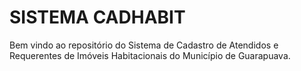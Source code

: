SISTEMA CADHABIT
===

Bem vindo ao repositório do Sistema de Cadastro de Atendidos e Requerentes de Imóveis Habitacionais do Município de Guarapuava.
